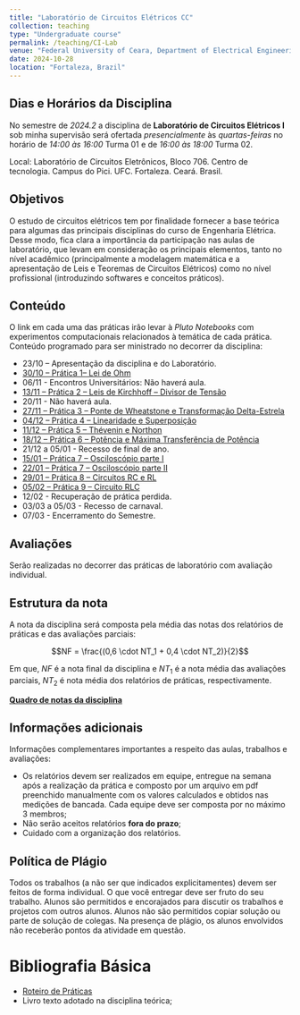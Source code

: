 ```yaml
---
title: "Laboratório de Circuitos Elétricos CC"
collection: teaching
type: "Undergraduate course"
permalink: /teaching/CI-Lab
venue: "Federal University of Ceara, Department of Electrical Engineering"
date: 2024-10-28
location: "Fortaleza, Brazil"
---
```


## Dias e Horários da Disciplina

No semestre de *2024.2* a disciplina de **Laboratório de Circuitos Elétricos I** sob minha supervisão será ofertada *presencialmente* às *quartas-feiras* no horário de *14:00 às 16:00* Turma 01 e de *16:00 às 18:00* Turma 02.

Local: Laboratório de Circuitos Eletrônicos, Bloco 706. Centro de tecnologia. Campus do Pici. UFC. Fortaleza. Ceará. Brasil.


## Objetivos

O estudo de circuitos elétricos tem por finalidade fornecer a base teórica para algumas das principais disciplinas do curso de Engenharia Elétrica. Desse modo, fica clara a importância da participação nas aulas de laboratório, que levam em consideração os principais elementos, tanto no nível acadêmico (principalmente a modelagem matemática e a apresentação de Leis e Teoremas de Circuitos Elétricos) como no nível profissional (introduzindo softwares e conceitos práticos).

## Conteúdo

O link em cada uma das práticas irão levar à *Pluto Notebooks* com experimentos computacionais relacionados à temática de cada prática.
Conteúdo programado para ser ministrado no decorrer da disciplina:

- 23/10 – Apresentação da disciplina e do Laboratório.
- [30/10 – Prática 1– Lei de Ohm](/files/CI-Lab/1-lei-de-ohm-e-leis-de-kirchhoff)
- 06/11 - Encontros Universitários: Não haverá aula.
- [13/11 – Prática 2 – Leis de Kirchhoff – Divisor de Tensão](/files/CI-Lab/1-lei-de-ohm-e-leis-de-kirchhoff)
- 20/11 - Não haverá aula.
- [27/11 – Prática 3 – Ponte de Wheatstone e Transformação Delta-Estrela](/files/CI-Lab/2-ponte-de-wheatstone-e-transf-delta-y)
- [04/12 – Prática 4 – Linearidade e Superposição](/files/CI-Lab/3-linearidade-e-superposicao)
- [11/12 – Prática 5 – Thévenin e Northon](/files/CI-Lab/4-thevennin-e-norton)
- [18/12  – Prática 6 – Potência e Máxima Transferência de Potência]()
- 21/12 a 05/01 - Recesso de final de ano.
- [15/01  – Prática 7 – Osciloscópio parte I]()
- [22/01 – Prática 7 – Osciloscópio parte II]()
- [29/01 – Prática 8 – Circuitos RC e RL](/files/CI-Lab/8-circuitos-rl-rc.html)
- [05/02 – Prática 9 – Circuito RLC](/files/CI-Lab/9-circuito-rlc.html)
- 12/02 - Recuperação de prática perdida.
- 03/03 a 05/03 - Recesso de carnaval.
- 07/03 - Encerramento do Semestre.

## Avaliações

Serão realizadas no decorrer das práticas de laboratório com avaliação individual.

## Estrutura da nota

A nota da disciplina será composta pela média das notas dos relatórios de práticas e das avaliações parciais:

$$NF = \frac{(0,6 \cdot NT_1 + 0,4 \cdot NT_2)}{2}$$

Em que, $NF$ é a nota final da disciplina e $NT_1$ é a nota média das avaliações parciais, $NT_2$ é nota média dos relatórios de práticas, respectivamente.

[**Quadro de notas da disciplina**](/teaching/CI-Lab/notas)

## Informações adicionais

Informações complementares importantes a respeito das aulas, trabalhos e avaliações:
- Os relatórios devem ser realizados em equipe, entregue na semana após a realização da prática e composto por um arquivo em pdf preenchido manualmente com os valores calculados e obtidos nas medições de bancada. Cada equipe deve ser composta por no máximo 3 membros;
- Não serão aceitos relatórios **fora do prazo**;
- Cuidado com a organização dos relatórios.

## Política de Plágio

Todos os trabalhos (a não ser que indicados explicitamentes) devem ser feitos de forma individual. O que você entregar deve ser fruto do seu trabalho. Alunos são permitidos e encorajados para discutir os trabalhos e projetos com outros alunos. Alunos não são permitidos copiar solução ou parte de solução de colegas. Na presença de plágio, os alunos envolvidos não receberão pontos da atividade em questão.

# Bibliografia Básica
- [Roteiro de Práticas](https://drive.google.com/file/d/1zaqSxv1e7krdH0J5psduGDslgaWDdW0a/view?usp=sharing)
- Livro texto adotado na disciplina teórica;

